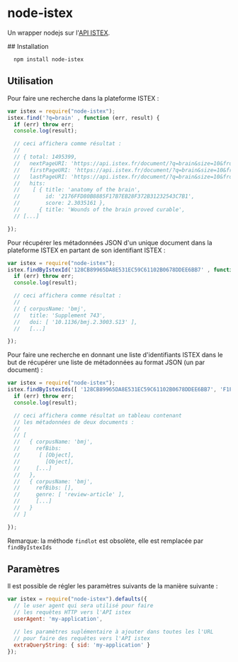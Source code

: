 # node-istex

Un wrapper nodejs sur l'[API ISTEX](https://api.istex.fr).

## Installation

```shell
  npm install node-istex
```


## Utilisation


Pour faire une recherche dans la plateforme ISTEX :

```javascript
var istex = require("node-istex");
istex.find('?q=brain' , function (err, result) {
  if (err) throw err;
  console.log(result);

  // ceci affichera comme résultat :
  // 
  // { total: 1495399,
  //   nextPageURI: 'https://api.istex.fr/document/?q=brain&size=10&from=10',
  //   firstPageURI: 'https://api.istex.fr/document/?q=brain&size=10&from=0',
  //   lastPageURI: 'https://api.istex.fr/document/?q=brain&size=10&from=1495389',
  //   hits: 
  //    [ { title: 'anatomy of the brain',
  //        id: '2176FFD80B8885F17B7EB28F372B31232543C7B1',
  //        score: 2.3035161 },
  //      { title: 'Wounds of the brain proved curable',
  // [...]

});
```

Pour récupérer les métadonnées JSON d'un unique document dans la plateforme ISTEX en partant de son identifiant ISTEX :

```javascript
var istex = require("node-istex");
istex.findByIstexId('128CB89965DA8E531EC59C61102B0678DDEE6BB7' , function (err, result) {
  if (err) throw err;
  console.log(result);

  // ceci affichera comme résultat :
  // 
  // { corpusName: 'bmj',
  //   title: 'Supplement 743',
  //   doi: [ '10.1136/bmj.2.3003.S13' ],
  //   [...]

});
```


Pour faire une recherche en donnant une liste d'identifiants ISTEX dans le but de récupérer une liste de métadonnées au format JSON (un par document) :

```javascript
var istex = require("node-istex");
istex.findByIstexIds([ '128CB89965DA8E531EC59C61102B0678DDEE6BB7', 'F1F927C3A43BC42B161D4BBEC3DD7719001E0429' ], function (err, result) {
  if (err) throw err;
  console.log(result);

  // ceci affichera comme résultat un tableau contenant
  // les métadonnées de deux documents :
  // 
  // [
  //   { corpusName: 'bmj',
  //     refBibs: 
  //      [ [Object],
  //        [Object],
  //     [...]
  //   },
  //   { corpusName: 'bmj',
  //     refBibs: [],
  //     genre: [ 'review-article' ],
  //     [...]
  //   }
  // ]

});
```

Remarque: la méthode ``findlot`` est obsolète, elle est remplacée par ``findByIstexIds``



## Paramètres

Il est possible de régler les paramètres suivants de la manière suivante :

```javascript
var istex = require("node-istex").defaults({
  // le user agent qui sera utilisé pour faire 
  // les requêtes HTTP vers l'API istex
  userAgent: 'my-application',

  // les paramètres suplémentaire à ajouter dans toutes les l'URL
  // pour faire des requêtes vers l'API istex
  extraQueryString: { sid: 'my-application' }
});
```